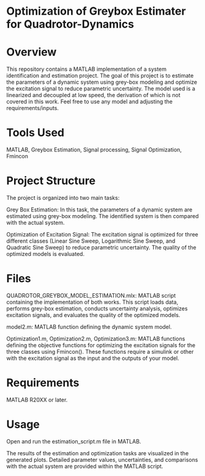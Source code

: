 # Optimization of Greybox Estimater for Quadrotor-Dynamics

# Overview
This repository contains a MATLAB implementation of a system identification and estimation project. The goal of this project is to estimate the parameters of a dynamic system using grey-box modeling and optimize the excitation signal to reduce parametric uncertainty. The model used is a linearized and decoupled at low speed, the derivation of which is not covered in this work. Feel free to use any model and adjusting the requirements/inputs.

# Tools Used
MATLAB, Greybox Estimation, Signal processing, Signal Optimization, Fmincon

# Project Structure
The project is organized into two main tasks:

Grey Box Estimation: In this task, the parameters of a dynamic system are estimated using grey-box modeling. The identified system is then compared with the actual system.

Optimization of Excitation Signal: The excitation signal is optimized for three different classes (Linear Sine Sweep, Logarithmic Sine Sweep, and Quadratic Sine Sweep) to reduce parametric uncertainty. The quality of the optimized models is evaluated.

# Files
QUADROTOR_GREYBOX_MODEL_ESTIMATION.mlx: MATLAB script containing the implementation of both works. This script loads data, performs grey-box estimation, conducts uncertainty analysis, optimizes excitation signals, and evaluates the quality of the optimized models.

model2.m: MATLAB function defining the dynamic system model.

Optimization1.m, Optimization2.m, Optimization3.m: MATLAB functions defining the objective functions for optimizing the excitation signals for the three classes using Fmincon().
These functions require a simulink or other with the excitation signal as the input and the outputs of your model.

# Requirements
MATLAB R20XX or later.

# Usage
Open and run the estimation_script.m file in MATLAB.

The results of the estimation and optimization tasks are visualized in the generated plots. Detailed parameter values, uncertainties, and comparisons with the actual system are provided within the MATLAB script.
